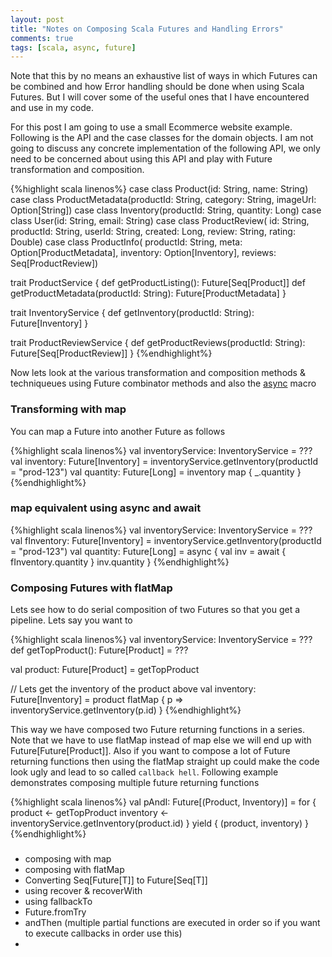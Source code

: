 ```yaml
---
layout: post
title: "Notes on Composing Scala Futures and Handling Errors"
comments: true
tags: [scala, async, future]
---
```


Note that this by no means an exhaustive list of ways in which Futures can be combined and how Error handling should be done when using Scala Futures. But I will cover some of the useful ones that I have encountered and use in my code.

For this post I am going to use a small Ecommerce website example. Following is the API and the case classes for the domain objects. I am not going to discuss any concrete implementation of the following API, we only need to be concerned about using this API and play with Future transformation and composition.

{%highlight scala linenos%} 
case class Product(id: String, name: String)
case class ProductMetadata(productId: String, category: String, imageUrl: Option[String])
case class Inventory(productId: String, quantity: Long)
case class User(id: String, email: String)
case class ProductReview(
  id: String,
  productId: String,
  userId: String,
  created: Long,
  review: String,
  rating: Double)
case class ProductInfo(
  productId: String,
  meta: Option[ProductMetadata],
  inventory: Option[Inventory],
  reviews: Seq[ProductReview])

trait ProductService {
  def getProductListing(): Future[Seq[Product]]
  def getProductMetadata(productId: String): Future[ProductMetadata]
}

trait InventoryService {
  def getInventory(productId: String): Future[Inventory]
}

trait ProductReviewService {
  def getProductReviews(productId: String): Future[Seq[ProductReview]]
}
{%endhighlight%}

Now lets look at the various transformation and composition methods & techniqueues using Future combinator methods and also the [async](https://github.com/scala/async) macro

### Transforming with map
You can map a Future into another Future as follows

{%highlight scala linenos%} 
val inventoryService: InventoryService = ???
val inventory: Future[Inventory] = inventoryService.getInventory(productId = "prod-123")
val quantity: Future[Long] = inventory map { _.quantity }
{%endhighlight%}

### map equivalent using async and await
{%highlight scala linenos%} 
val inventoryService: InventoryService = ???
val fInventory: Future[Inventory] = inventoryService.getInventory(productId = "prod-123")
val quantity: Future[Long] = async { 
  val inv = await { fInventory.quantity }
  inv.quantity
}
{%endhighlight%}

### Composing Futures with flatMap
Lets see how to do serial composition of two Futures so that you get a pipeline. Lets say you want to 

{%highlight scala linenos%} 
val inventoryService: InventoryService = ???
def getTopProduct(): Future[Product] = ???

val product: Future[Product] = getTopProduct

// Lets get the inventory of the product above
val inventory: Future[Inventory] = product flatMap { p =>
  inventoryService.getInventory(p.id)
}
{%endhighlight%}

This way we have composed two Future returning functions in a series. Note that we have to use flatMap instead of map else we will end up with Future[Future[Product]]. Also if you want to compose a lot of Future returning functions then using the flatMap straight up could make the code look ugly and lead to so called `callback hell`. Following example demonstrates composing multiple future returning functions

{%highlight scala linenos%} 
val pAndI: Future[(Product, Inventory)] = for {
  product   <- getTopProduct
  inventory <- inventoryService.getInventory(product.id)
} yield {
  (product, inventory)
}
{%endhighlight%}

### 

* composing with map
* composing with flatMap
* Converting Seq[Future[T]] to Future[Seq[T]]
* using recover & recoverWith
* using fallbackTo
* Future.fromTry
* andThen (multiple partial functions are executed in order so if you want to execute callbacks in order use this) 
*  